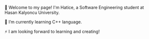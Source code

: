 
👋 Welcome to my page! I'm Hatice, a Software Engineering student at Hasan Kalyoncu University.

🌱 I’m currently learning C++ language.

⚡ I am looking forward to learning and creating!


<!---
HBircan/HBircan is a😄 ✨ special ✨ repository because its `README.md` (this file) appears on your GitHub profile.
You can click the Preview link to take a look at your changes.
- 👋 Hi, I’m @HBircan
- 👀 I’m interested in ...
- 🌱 I’m currently learning ...
- 💞️ I’m looking to collaborate on ...
- 📫 How to reach me ...
- 😄 Pronouns: ...
- ⚡ Fun fact: ...
--->
